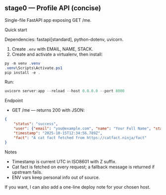 ## stage0 — Profile API (concise)

Single-file FastAPI app exposing GET /me.

Quick start

Dependencies: fastapi[standard], python-dotenv, uvicorn.

1. Create `.env` with EMAIL, NAME, STACK.
2. Create and activate a virtualenv, then install:

```powershell
py -m venv .venv
.venv\Scripts\Activate.ps1
pip install -e .
```

Run:

```powershell
uvicorn server:app --reload --host 0.0.0.0 --port 8000
```

Endpoint

- GET /me — returns 200 with JSON:

```json
{
	"status": "success",
	"user": {"email": "you@example.com", "name": "Your Full Name", "stack": "Python/FastAPI"},
	"timestamp": "2025-10-15T12:34:56.789Z",
	"fact": "A cat fact fetched from https://catfact.ninja/fact"
}
```

Notes

- Timestamp is current UTC in ISO8601 with Z suffix.
- Cat fact is fetched on every request; a fallback message is returned if upstream fails.
- ENV vars keep personal info out of source.

If you want, I can also add a one-line deploy note for your chosen host.
```

